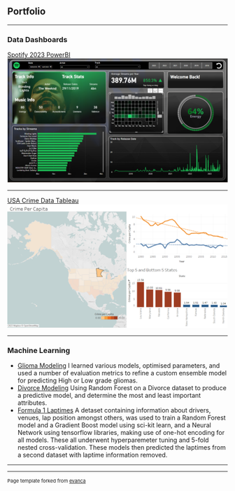 ## Portfolio

---

### Data Dashboards 

[Spotify 2023 PowerBI](/spotify.html)
<img src="images/Spotify1.png?raw=true"/>

---
[USA Crime Data Tableau](/crime.html)
<img src="images/Crime.png?raw=true"/>

---

### Machine Learning

- [Glioma Modeling](https://github.com/ajed88/Glioma_ML) I learned various models, optimised parameters, and used a number of evaluation metrics to refine a custom ensemble model for predicting High or Low grade gliomas.
- [Divorce Modeling](https://github.com/ajed88/Divorce-Predictors) Using Random Forest on a Divorce dataset to produce a predictive model, and determine the most and least important attributes.
- [Formula 1 Laptimes](https://github.com/ajed88/formula1-laptime) A detaset containing information about drivers, venues, lap position amongst others, was used to train a Random Forest model and a Gradient Boost model using sci-kit learn, and a Neural Network using tensorflow libraries, making use of one-hot  encoding for all models. These all underwent hyperparemeter tuning and 5-fold nested cross-validation. These models then predicted the laptimes from a second dataset with laptime information removed.

---




---
<p style="font-size:11px">Page template forked from <a href="https://github.com/evanca/quick-portfolio">evanca</a></p>
<!-- Remove above link if you don't want to attibute -->
